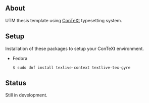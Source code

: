 ## About
UTM thesis template using [ConTeXt](http://wiki.contextgarden.net/) typesetting
system.

## Setup
Installation of these packages to setup your ConTeXt environment.

* Fedora
  ```
  $ sudo dnf install texlive-context textlive-tex-gyre
  ```

## Status
Still in development.
